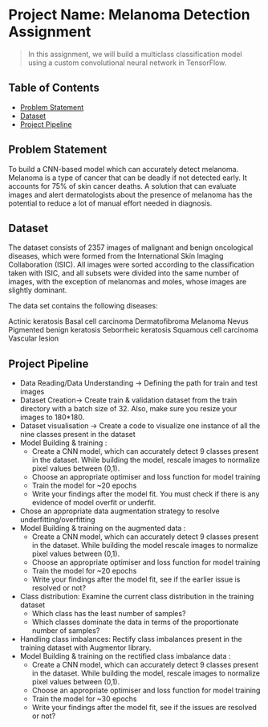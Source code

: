 # Project Name: Melanoma Detection Assignment
> In this assignment, we will build a multiclass classification model using a custom convolutional neural network in TensorFlow. 


## Table of Contents
* [Problem Statement](#problem-statement)
* [Dataset](#dataset)
* [Project Pipeline](#projectpipeline)

<!-- You can include any other section that is pertinent to your problem -->

## Problem Statement
To build a CNN-based model which can accurately detect melanoma. Melanoma is a type of cancer that can be deadly if not detected early. It accounts for 75% of skin cancer deaths. A solution that can evaluate images and alert dermatologists about the presence of melanoma has the potential to reduce a lot of manual effort needed in diagnosis.

<!-- You don't have to answer all the questions - just the ones relevant to your project. -->


## Dataset
The dataset consists of 2357 images of malignant and benign oncological diseases, which were formed from the International Skin Imaging Collaboration (ISIC). All images were sorted according to the classification taken with ISIC, and all subsets were divided into the same number of images, with the exception of melanomas and moles, whose images are slightly dominant.


The data set contains the following diseases:

Actinic keratosis
Basal cell carcinoma
Dermatofibroma
Melanoma
Nevus
Pigmented benign keratosis
Seborrheic keratosis
Squamous cell carcinoma
Vascular lesion

<!-- As the libraries versions keep on changing, it is recommended to mention the version of library used in this project -->

## Project Pipeline

 - Data Reading/Data Understanding → Defining the path for train and test images 
- Dataset Creation→ Create train & validation dataset from the train directory with a batch size of 32. Also, make sure you resize your images to 180*180.
- Dataset visualisation → Create a code to visualize one instance of all the nine classes present in the dataset 
- Model Building & training : 
     - Create a CNN model, which can accurately detect 9 classes present in the dataset. While building the model, rescale images to normalize pixel values between (0,1).
     - Choose an appropriate optimiser and loss function for model training
     - Train the model for ~20 epochs
     - Write your findings after the model fit. You must check if there is any evidence of model overfit or underfit.
- Chose an appropriate data augmentation strategy to resolve underfitting/overfitting 
- Model Building & training on the augmented data :
     - Create a CNN model, which can accurately detect 9 classes present in the dataset. While building the model rescale images to normalize pixel values between (0,1).
     - Choose an appropriate optimiser and loss function for model training
     - Train the model for ~20 epochs
     - Write your findings after the model fit, see if the earlier issue is resolved or not?
- Class distribution: Examine the current class distribution in the training dataset 
     - Which class has the least number of samples?
     - Which classes dominate the data in terms of the proportionate number of samples?
- Handling class imbalances: Rectify class imbalances present in the training dataset with Augmentor library.
- Model Building & training on the rectified class imbalance data :
     - Create a CNN model, which can accurately detect 9 classes present in the dataset. While building the model, rescale images to normalize pixel values between (0,1).
     - Choose an appropriate optimiser and loss function for model training
     - Train the model for ~30 epochs
     - Write your findings after the model fit, see if the issues are resolved or not?

<!-- You don't have to answer all the questions - just the ones relevant to your project. -->

<!-- Optional -->
<!-- ## License -->
<!-- This project is open source and available under the [... License](). -->

<!-- You don't have to include all sections - just the one's relevant to your project -->
